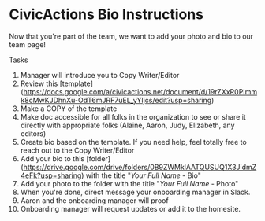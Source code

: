 # CivicActions Bio Instructions

Now that you're part of the team, we want to add your photo and bio to our team page!

Tasks

1. Manager will introduce you to Copy Writer/Editor 
2. Review this [template] (https://docs.google.com/a/civicactions.net/document/d/19rZXxR0PImmk8cMwKJDhnXu-OdT6mJRF7uEL_yYljcs/edit?usp=sharing)
3. Make a COPY of the template 
4. Make doc accessible for all folks in the organization to see or share it directly with appropriate folks (Alaine, Aaron, Judy, Elizabeth, any editors) 
5. Create bio based on the template. If you need help, feel totally free to reach out to the Copy Writer/Editor 
6. Add your bio to this [folder] (https://drive.google.com/drive/folders/0B9ZWMklAATQUSUQ1X3JidmZ4eFk?usp=sharing) with the title "_Your Full Name_ - Bio" 
7. Add your photo to the folder with the title "_Your Full Name_ - Photo"
8. When you're done, direct message your onboarding manager in Slack.
9. Aaron and the onboarding manager will proof
10. Onboarding manager will request updates or add it to the homesite.
